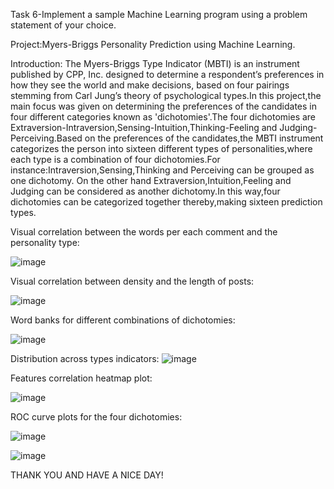 Task 6-Implement a sample Machine Learning program using a problem statement of your choice.

Project:Myers-Briggs Personality Prediction using Machine Learning.

Introduction:
The Myers-Briggs Type Indicator (MBTI) is an instrument published by CPP, Inc. designed to
determine a respondent’s preferences in how they see the world and make decisions, based on
four pairings stemming from Carl Jung’s theory of psychological types.In this project,the main focus was given on determining the preferences of the candidates in four different categories known as 'dichotomies'.The four dichotomies are Extraversion-Intraversion,Sensing-Intuition,Thinking-Feeling and Judging-Perceiving.Based on the preferences of the candidates,the MBTI instrument categorizes the person into sixteen different types of personalities,where each type is a combination of four dichotomies.For instance:Intraversion,Sensing,Thinking and Perceiving can be grouped as one dichotomy.
On the other hand Extraversion,Intuition,Feeling and Judging can be considered as another dichotomy.In this way,four dichotomies can be categorized together thereby,making sixteen prediction types.

Visual correlation between the words per each comment and the personality type:

![image](https://user-images.githubusercontent.com/124038118/227705841-36e03d51-5bc1-4076-995d-a540b58a68b4.png)

Visual correlation between density and the length of posts:

![image](https://user-images.githubusercontent.com/124038118/227705905-059821cd-5fbe-4d41-8b78-f7048ee73015.png)

Word banks for different combinations of dichotomies:

![image](https://user-images.githubusercontent.com/124038118/227705947-9231b5a1-7955-4696-add2-a60b0ba3e387.png)

Distribution across types indicators:
![image](https://user-images.githubusercontent.com/124038118/227706002-fc16aae0-1a26-4bce-84d8-936d3c91e586.png)

Features correlation heatmap plot:

![image](https://user-images.githubusercontent.com/124038118/227706013-213e7a88-2604-4180-a9be-9a97c69fb730.png)

ROC curve plots for the four dichotomies:

![image](https://user-images.githubusercontent.com/124038118/227706048-52f1c30c-1969-4a71-bf10-cd4b382258f1.png)

![image](https://user-images.githubusercontent.com/124038118/227706055-2af74e64-e353-4d2e-8877-a449f549d8e9.png)



THANK YOU AND HAVE A NICE DAY!
